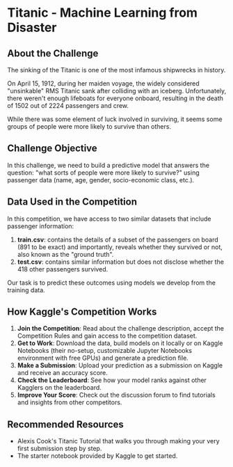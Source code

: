 # Titanic - Machine Learning from Disaster

## About the Challenge

The sinking of the Titanic is one of the most infamous shipwrecks in history.

On April 15, 1912, during her maiden voyage, the widely considered "unsinkable" RMS Titanic sank after colliding with an iceberg. Unfortunately, there weren't enough lifeboats for everyone onboard, resulting in the death of 1502 out of 2224 passengers and crew.

While there was some element of luck involved in surviving, it seems some groups of people were more likely to survive than others.

## Challenge Objective

In this challenge, we need to build a predictive model that answers the question: "what sorts of people were more likely to survive?" using passenger data (name, age, gender, socio-economic class, etc.).

## Data Used in the Competition

In this competition, we have access to two similar datasets that include passenger information:

1. **train.csv**: contains the details of a subset of the passengers on board (891 to be exact) and importantly, reveals whether they survived or not, also known as the "ground truth".
2. **test.csv**: contains similar information but does not disclose whether the 418 other passengers survived.

Our task is to predict these outcomes using models we develop from the training data.

## How Kaggle's Competition Works

1. **Join the Competition**: Read about the challenge description, accept the Competition Rules and gain access to the competition dataset.
2. **Get to Work**: Download the data, build models on it locally or on Kaggle Notebooks (their no-setup, customizable Jupyter Notebooks environment with free GPUs) and generate a prediction file.
3. **Make a Submission**: Upload your prediction as a submission on Kaggle and receive an accuracy score.
4. **Check the Leaderboard**: See how your model ranks against other Kagglers on the leaderboard.
5. **Improve Your Score**: Check out the discussion forum to find tutorials and insights from other competitors.

## Recommended Resources

- Alexis Cook's Titanic Tutorial that walks you through making your very first submission step by step.
- The starter notebook provided by Kaggle to get started.
